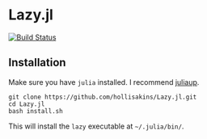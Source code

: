 # Lazy.jl



[![Build Status](https://github.com/hollisakins/Lazy.jl/actions/workflows/CI.yml/badge.svg?branch=main)](https://github.com/hollisakins/Lazy.jl/actions/workflows/CI.yml?query=branch%3Amain)




## Installation 

Make sure you have `julia` installed. I recommend [juliaup](https://github.com/JuliaLang/juliaup). 

```
git clone https://github.com/hollisakins/Lazy.jl.git
cd Lazy.jl
bash install.sh
```
This will install the `lazy` executable at `~/.julia/bin/`. 